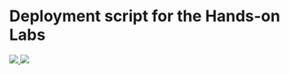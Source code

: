 # Deployment script for the Hands-on Labs

<a href="https://portal.azure.com/#create/Microsoft.Template/uri/https%3A%2F%2Fraw.githubusercontent.com%2Ftibor19%2FMCW-Containers-and-DevOps%2Fmaster%2FHands-on%20lab%2Farm%2Fazuredeploy.json" target="_blank">
    <img src="http://azuredeploy.net/deploybutton.png"/> 
</a>

<a href="http://armviz.io/#/?load=https%3A%2F%2Fraw.githubusercontent.com%2Ftibor19%2FMCW-Containers-and-DevOps%2Fmaster%2FHands-on%20lab%2Farm%2Fazuredeploy.json" target="_blank">
    <img src="http://armviz.io/visualizebutton.png"/> 
</a>
